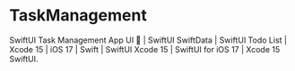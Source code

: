 # TaskManagement
SwiftUI Task Management App UI  🚀 | SwiftUI SwiftData | SwiftUI Todo List | Xcode 15 | iOS 17 | Swift | SwiftUI Xcode 15 | SwiftUI for iOS 17 | Xcode 15 SwiftUI.
